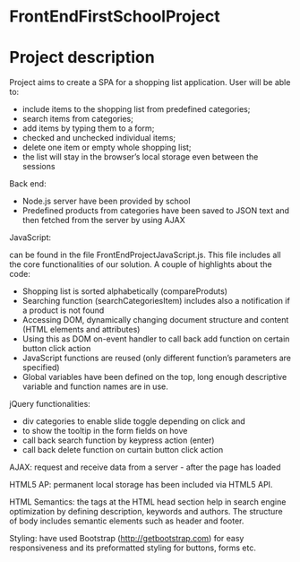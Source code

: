 # FrontEndFirstSchoolProject
# Project description

Project aims to create a SPA for a shopping list application. User will be able to:

-	include items to the shopping list from predefined categories;
-	search items from categories;
-	add items by typing them to a form;
-	checked and unchecked individual items;
-	delete one item or empty whole shopping list;
-	the list will stay in the browser’s local storage even between the sessions

Back end:

-	Node.js server have been provided by school
-	Predefined products from categories have been saved to JSON text and then fetched from the server by using AJAX

JavaScript:

can be found in the file FrontEndProjectJavaScript.js. This file includes all the core functionalities of our solution. 
A couple of highlights about the code:

-	Shopping list is sorted alphabetically (compareProduts)
-	Searching function (searchCategoriesItem) includes also a notification if a product is not found
-	Accessing DOM, dynamically changing document structure and content (HTML elements and attributes)
-	Using this as DOM on-event handler to call back add function on certain button click action
-	JavaScript functions are reused (only different function’s parameters are specified)
-	Global variables have been defined on the top, long enough descriptive variable and function names are in use.

jQuery functionalities:

-	div categories to enable slide toggle depending on click and 
-	to show the tooltip in the form fields on hove
-	call back search function by keypress action (enter)
-	call back delete function on curtain button click action

AJAX: request and receive data from a server - after the page has loaded

HTML5 AP: permanent local storage has been included via HTML5 API.

HTML Semantics: the <meta> tags at the HTML head section help in search engine optimization by defining description, keywords and authors. The structure of body includes semantic elements such as header and footer.

Styling: have used Bootstrap (http://getbootstrap.com) for easy responsiveness and its preformatted styling for buttons, forms etc. 

